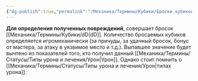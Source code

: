 ```yaml
---
{"dg-publish":true,"permalink":"/Механика/Термины/Кубики/Броски кубиков на урон/","noteIcon":"","created":"2025-10-12T10:43:44.412+03:00","updated":"2025-09-24T17:46:58.858+03:00"}
---
```




**Для определения полученных повреждений**, совершает бросок [[Механика/Термины/Кубики/dD\|dD]]. Количество бросаемых кубиков определяется игромеханически (за причуды, за удачный бросок, бонус от мастера, за атаку в уязвимое место и т.д.). Выпавшее значение будет вычтено из показателей того, кто получил данный [[Механика/Термины/Статусы/Типы урона и лечения/Урон\|Урон]]. Однако стоит помнить о [[Механика/Термины/Статусы/Типы урона и лечения/Урон\|типах урона]]. 